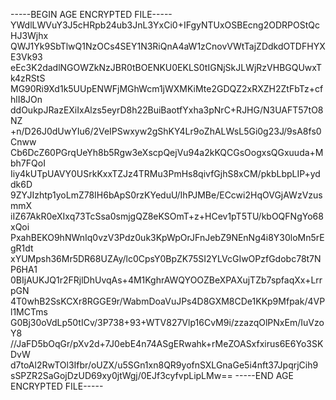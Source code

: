 -----BEGIN AGE ENCRYPTED FILE-----
YWdlLWVuY3J5cHRpb24ub3JnL3YxCi0+IFgyNTUxOSBEcng2ODRPOStQcHJ3Wjhx
QWJ1Yk9SbTlwQ1NzOCs4SEY1N3RiQnA4aW1zCnovVWtTajZDdkdOTDFHYXE3Vk93
eEc3K2dadlNGOWZkNzJBR0tBOENKU0EKLS0tIGNjSkJLWjRzVHBGQUwxTk4zRStS
MG90Ri9Xd1k5UUpENWFjMGhWcm1jWXMKiMte2GDQZ2xRXZH2ZtFbTz+cfhlI8JOn
ddOukpJRazEXiIxAlzs5eyrD8h22BuiBaotfYxha3pNrC+RJHG/N3UAFT57tO8NZ
+n/D26J0dUwYIu6/2VeIPSwxyw2gShKY4Lr9oZhALWsL5Gi0g23J/9sA8fs0Cnww
Cb6DcZ60PGrqUeYh8b5Rgw3eXscpQejVu94a2kKQCGsOogxsQGxuuda+Mbh7FQoI
Iiy4kUTpUAVY0USrkKxxTZJz4TRMu3PmHs8qivfGjhS8xCM/pkbLbpLIP+yddk6D
9ZYJIzhtp1yoLmZ78IH6bApS0rzKYeduU/IhPJMBe/ECcwi2HqOVGjAWzVzusmmX
iIZ67AkR0eXIxq73TcSsa0smjgQZ8eKSOmT+z+HCev1pT5TU/kbOQFNgYo68xQoi
PxahBEKO9hNWnIq0vzV3Pdz0uk3KpWpOrJFnJebZ9NEnNg4i8Y30loMn5rEgR1dt
xYUMpsh36Mr5DR68UZAy/lc0CpsY0BpZK75SI2YLVcGIwOPzfGdobc78t7NP6HA1
0BIjAUKJQ1r2FRjlDhUvqAs+4M1KghrAWQYOOZBeXPAXujTZb7spfaqXx+LrrpGN
4T0whB2SsKCXr8RGGE9r/WabmDoaVuJPs4D8GXM8CDe1KKp9Mfpak/4VPl1MCTms
G0Bj30oVdLp50tICv/3P738+93+WTV827Vlp16CvM9i/zzazqOlPNxEm/IuVzoY8
//JaFD5bOqGr/pXv2d+7J0ebE4n74ASgERwahk+rMeZOASxfxirus6E6Yo3SKDvW
d7toAl2RwTOl3Ifbr/oUZX/u5SGn1xn8QR9yofnSXLGnaGe5i4nft37JpqrjCih9
sSPZR2SaGojDzUD69xy0jtWgj/0EJf3cyfvpLipLMw==
-----END AGE ENCRYPTED FILE-----

